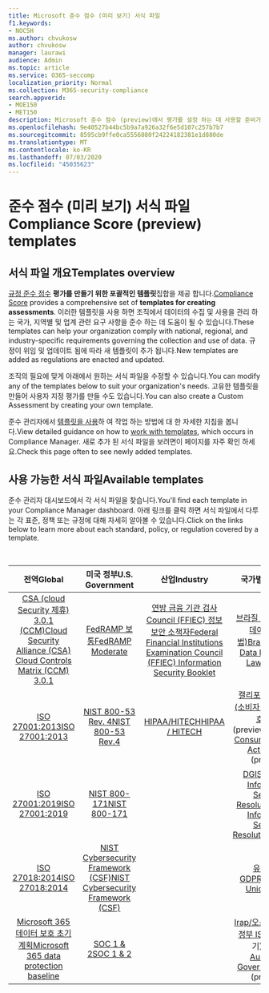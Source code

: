 ```yaml
---
title: Microsoft 준수 점수 (미리 보기) 서식 파일
f1.keywords:
- NOCSH
ms.author: chvukosw
author: chvukosw
manager: laurawi
audience: Admin
ms.topic: article
ms.service: O365-seccomp
localization_priority: Normal
ms.collection: M365-security-compliance
search.appverid:
- MOE150
- MET150
description: Microsoft 준수 점수 (preview)에서 평가를 설정 하는 데 사용할 준비가 된 모든 템플릿을 검토 합니다.
ms.openlocfilehash: 9e40527b44bc5b9a7a926a32f6e5d107c257b7b7
ms.sourcegitcommit: 8595cb9ffe0ca5556080f24224182381e1d880de
ms.translationtype: MT
ms.contentlocale: ko-KR
ms.lasthandoff: 07/03/2020
ms.locfileid: "45035623"
---
```

# <a name="compliance-score-preview-templates"></a><span data-ttu-id="a7225-103">준수 점수 (미리 보기) 서식 파일</span><span class="sxs-lookup"><span data-stu-id="a7225-103">Compliance Score (preview) templates</span></span>

## <a name="templates-overview"></a><span data-ttu-id="a7225-104">서식 파일 개요</span><span class="sxs-lookup"><span data-stu-id="a7225-104">Templates overview</span></span>

<span data-ttu-id="a7225-105">[규정 준수 점수](compliance-score.md) **평가를 만들기 위한 포괄적인 템플릿**집합을 제공 합니다.</span><span class="sxs-lookup"><span data-stu-id="a7225-105">[Compliance Score](compliance-score.md) provides a comprehensive set of **templates for creating assessments**.</span></span> <span data-ttu-id="a7225-106">이러한 템플릿을 사용 하면 조직에서 데이터의 수집 및 사용을 관리 하는 국가, 지역별 및 업계 관련 요구 사항을 준수 하는 데 도움이 될 수 있습니다.</span><span class="sxs-lookup"><span data-stu-id="a7225-106">These templates can help your organization comply with national, regional, and industry-specific requirements governing the collection and use of data.</span></span> <span data-ttu-id="a7225-107">규정이 위임 및 업데이트 됨에 따라 새 템플릿이 추가 됩니다.</span><span class="sxs-lookup"><span data-stu-id="a7225-107">New templates are added as regulations are enacted and updated.</span></span>

<span data-ttu-id="a7225-108">조직의 필요에 맞게 아래에서 원하는 서식 파일을 수정할 수 있습니다.</span><span class="sxs-lookup"><span data-stu-id="a7225-108">You can modify any of the templates below to suit your organization's needs.</span></span> <span data-ttu-id="a7225-109">고유한 템플릿을 만들어 사용자 지정 평가를 만들 수도 있습니다.</span><span class="sxs-lookup"><span data-stu-id="a7225-109">You can also create a Custom Assessment by creating your own template.</span></span> 

<span data-ttu-id="a7225-110">준수 관리자에서 [템플릿을 사용](working-with-compliance-manager.md#templates)하 여 작업 하는 방법에 대 한 자세한 지침을 봅니다.</span><span class="sxs-lookup"><span data-stu-id="a7225-110">View detailed guidance on how to [work with templates](working-with-compliance-manager.md#templates), which occurs in Compliance Manager.</span></span> <span data-ttu-id="a7225-111">새로 추가 된 서식 파일을 보려면이 페이지를 자주 확인 하세요.</span><span class="sxs-lookup"><span data-stu-id="a7225-111">Check this page often to see newly added templates.</span></span>

## <a name="available-templates"></a><span data-ttu-id="a7225-112">사용 가능한 서식 파일</span><span class="sxs-lookup"><span data-stu-id="a7225-112">Available templates</span></span>

<span data-ttu-id="a7225-113">준수 관리자 대시보드에서 각 서식 파일을 찾습니다.</span><span class="sxs-lookup"><span data-stu-id="a7225-113">You'll find each template in your Compliance Manager dashboard.</span></span> <span data-ttu-id="a7225-114">아래 링크를 클릭 하면 서식 파일에서 다루는 각 표준, 정책 또는 규정에 대해 자세히 알아볼 수 있습니다.</span><span class="sxs-lookup"><span data-stu-id="a7225-114">Click on the links below to learn more about each standard, policy, or regulation covered by a template.</span></span>

<br>

| <span data-ttu-id="a7225-115">전역</span><span class="sxs-lookup"><span data-stu-id="a7225-115">Global</span></span> |<span data-ttu-id="a7225-116">미국 정부</span><span class="sxs-lookup"><span data-stu-id="a7225-116">U.S. Government</span></span>| <span data-ttu-id="a7225-117">산업</span><span class="sxs-lookup"><span data-stu-id="a7225-117">Industry</span></span>|<span data-ttu-id="a7225-118">국가별</span><span class="sxs-lookup"><span data-stu-id="a7225-118">Regional</span></span>|
| :---: |:---:|:---:|:---:|
|[<span data-ttu-id="a7225-119">CSA (cloud Security 제휴) 3.0.1 (CCM)</span><span class="sxs-lookup"><span data-stu-id="a7225-119">Cloud Security Alliance (CSA) Cloud Controls Matrix (CCM) 3.0.1</span></span>](offering-csa-star-attestation.md) | [<span data-ttu-id="a7225-120">FedRAMP 보통</span><span class="sxs-lookup"><span data-stu-id="a7225-120">FedRAMP Moderate</span></span>](offering-fedramp.md)| [<span data-ttu-id="a7225-121">연방 금융 기관 검사 Council (FFIEC) 정보 보안 소책자</span><span class="sxs-lookup"><span data-stu-id="a7225-121">Federal Financial Institutions Examination Council (FFIEC) Information Security Booklet</span></span>](offering-ffiec-us.md) |[<span data-ttu-id="a7225-122">브라질 LGPD (일반 데이터 보호 법)</span><span class="sxs-lookup"><span data-stu-id="a7225-122">Brazil General Data Protection Law (LGPD)</span></span>](https://go.microsoft.com/fwlink/?linkid=2115387) |
|[<span data-ttu-id="a7225-123">ISO 27001:2013</span><span class="sxs-lookup"><span data-stu-id="a7225-123">ISO 27001:2013</span></span>](https://go.microsoft.com/fwlink/?linkid=2109073) | [<span data-ttu-id="a7225-124">NIST 800-53 Rev. 4</span><span class="sxs-lookup"><span data-stu-id="a7225-124">NIST 800-53 Rev.4</span></span>](https://go.microsoft.com/fwlink/?linkid=2109075) | [<span data-ttu-id="a7225-125">HIPAA/HITECH</span><span class="sxs-lookup"><span data-stu-id="a7225-125">HIPAA / HITECH</span></span>](offering-hipaa-hitech.md) | <span data-ttu-id="a7225-126">[캘리포니아 CCPA (소비자 개인 정보 보호 Act)](offering-ccpa.md) (preview)</span><span class="sxs-lookup"><span data-stu-id="a7225-126">[California Consumer Privacy Act (CCPA)](offering-ccpa.md) (preview)</span></span>
|[<span data-ttu-id="a7225-127">ISO 27001:2019</span><span class="sxs-lookup"><span data-stu-id="a7225-127">ISO 27001:2019</span></span>](offering-iso-27701.md)  | [<span data-ttu-id="a7225-128">NIST 800-171</span><span class="sxs-lookup"><span data-stu-id="a7225-128">NIST 800-171</span></span>](offering-nist-sp-800-171.md)|  | [<span data-ttu-id="a7225-129">DGISR (두바이 Information Security Resolution)</span><span class="sxs-lookup"><span data-stu-id="a7225-129">Dubai Information Security Resolution (DGISR)</span></span>](https://go.microsoft.com/fwlink/?linkid=2131193) |
| [<span data-ttu-id="a7225-130">ISO 27018:2014</span><span class="sxs-lookup"><span data-stu-id="a7225-130">ISO 27018:2014</span></span>](offering-iso-27018.md) | [<span data-ttu-id="a7225-131">NIST Cybersecurity Framework (CSF)</span><span class="sxs-lookup"><span data-stu-id="a7225-131">NIST Cybersecurity Framework (CSF)</span></span>](offering-nist-csf.md) |  |[<span data-ttu-id="a7225-132">유럽 연합 GDPR</span><span class="sxs-lookup"><span data-stu-id="a7225-132">European Union GDPR</span></span>](gdpr.md) |
| [<span data-ttu-id="a7225-133">Microsoft 365 데이터 보호 초기 계획</span><span class="sxs-lookup"><span data-stu-id="a7225-133">Microsoft 365 data protection baseline</span></span>](compliance-score-methodology.md#initial-score-based-on-microsoft-365-data-protection-baseline) | [<span data-ttu-id="a7225-134">SOC 1 & 2</span><span class="sxs-lookup"><span data-stu-id="a7225-134">SOC 1 & 2</span></span>](offering-soc.md) |  | <span data-ttu-id="a7225-135">[Irap/오스트레일리아 정부 ISM](offering-ccsl-irap-australia.md) (미리 보기)</span><span class="sxs-lookup"><span data-stu-id="a7225-135">[IRAP / Australian Government ISM](offering-ccsl-irap-australia.md) (preview)</span></span> |